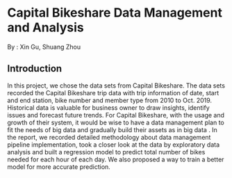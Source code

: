 # Capital Bikeshare Data Management and Analysis

By   : Xin Gu, Shuang Zhou

## Introduction

In this project, we chose the data sets from Capital Bikeshare. The data sets recorded the Capital Bikeshare trip data with trip information of date, start and end station, bike number and member type from 2010 to Oct. 2019. Historical data is valuable for business owner to draw insights, identify issues and forecast future trends. For Capital Bikeshare, with the usage and growth of their system, it would be wise to have a data management plan to fit the needs of big data and gradually build their assets as in big data .
In the report, we recorded detailed methodology about data management pipeline implementation, took a closer look at the data by exploratory data analysis and built a regression model to predict total number of bikes needed for each hour of each day. We also proposed a way to train a better model for more accurate prediction.
